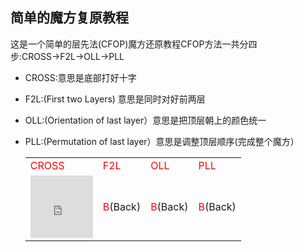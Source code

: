 ## 简单的魔方复原教程
这是一个简单的层先法(CFOP)魔方还原教程CFOP方法一共分四步:CROSS→F2L→OLL→PLL
- CROSS:意思是底部打好十字
- F2L:(First two Layers) 意思是同时对好前两层
- OLL:(Orientation of last layer）意思是把顶层朝上的颜色统一
- PLL:(Permutation of last layer）意思是调整顶层顺序(完成整个魔方）


  <table class="hoverable bordered striped responsive-table">
      <tbody>
          <tr>
              <td><span style="color: red;">CROSS</span></td>
              <td><span style="color: red;">F2L</span></td>
              <td><span style="color: red;">OLL</span></td>
              <td><span style="color: red;">PLL</span></td>
          </tr>
          <tr>
              <td>
              <iframe src="https://fy-create.github.io/Cube/tools/browser/cube.html?para={screenRatio:1.0,edge:5678,center:23456}
              " width="100px" height="100px" frameborder="0" scrolling="no"></iframe>
              </td>
              <td><span style="color: red;">B</span>(Back)</td>
              <td><span style="color: red;">B</span>(Back)</td>
              <td><span style="color: red;">B</span>(Back)</td>
          </tr>
      </tbody>
  </table>
